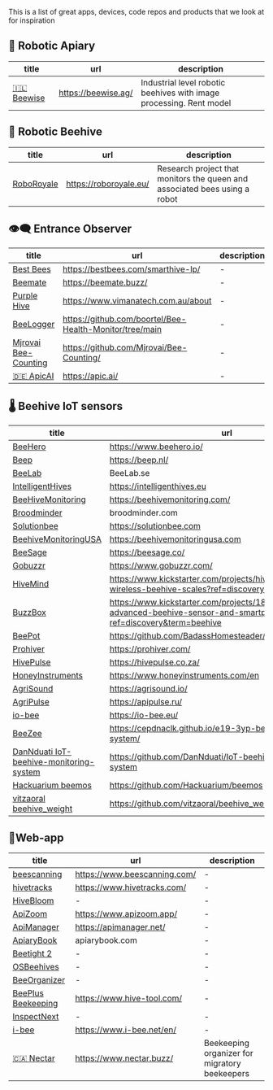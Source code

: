 This is a list of great apps, devices, code repos and products that we look at for inspiration
## 🪬 Robotic Apiary

<!-- QueryToSerialize: table WITHOUT ID "[" + default(title, file.name) + "]" + default( "("+  replace(replace(file.path, "gratheon.com/research/Competition/", ""), " ", "%20") + ")", "") as title, url, description FROM "gratheon.com/research/Competition" WHERE file.name != "Competition" AND products="🪬 Robotic Apiary"  SORT priority asc -->
<!-- SerializedQuery: table WITHOUT ID "[" + default(title, file.name) + "]" + default( "("+  replace(replace(file.path, "gratheon.com/research/Competition/", ""), " ", "%20") + ")", "") as title, url, description FROM "gratheon.com/research/Competition" WHERE file.name != "Competition" AND products="🪬 Robotic Apiary"  SORT priority asc -->

| title                             | url                 | description                                                         |
| --------------------------------- | ------------------- | ------------------------------------------------------------------- |
| [🇮🇱 Beewise](🇮🇱%20Beewise.md) | https://beewise.ag/ | Industrial level robotic beehives with image processing. Rent model |
<!-- SerializedQuery END -->

## 🧿 Robotic Beehive
<!-- QueryToSerialize: table WITHOUT ID "[" + default(title, file.name) + "]" + default( "("+  replace(replace(file.path, "gratheon.com/research/Competition/", ""), " ", "%20") + ")", "") as title, url, description FROM "gratheon.com/research/Competition" WHERE file.name != "Competition" AND products="🧿 Robotic Beehive" SORT priority asc -->
<!-- SerializedQuery: table WITHOUT ID "[" + default(title, file.name) + "]" + default( "("+  replace(replace(file.path, "gratheon.com/research/Competition/", ""), " ", "%20") + ")", "") as title, url, description FROM "gratheon.com/research/Competition" WHERE file.name != "Competition" AND products="🧿 Robotic Beehive" SORT priority asc -->

| title                       | url                    | description                                                                |
| --------------------------- | ---------------------- | -------------------------------------------------------------------------- |
| [RoboRoyale](RoboRoyale.md) | https://roboroyale.eu/ | Research project that monitors the queen and associated bees using a robot |
<!-- SerializedQuery END -->

## 👁️‍🗨️ Entrance Observer

<!-- QueryToSerialize: table WITHOUT ID "[" + default(title, file.name) + "]" + default( "("+  replace(replace(file.path, "gratheon.com/research/Competition/", ""), " ", "%20") + ")", "") as title, url, description FROM "gratheon.com/research/Competition" WHERE file.name != "Competition" AND products="👁️‍🗨️ Entrance Observer"  SORT priority asc -->
<!-- SerializedQuery: table WITHOUT ID "[" + default(title, file.name) + "]" + default( "("+  replace(replace(file.path, "gratheon.com/research/Competition/", ""), " ", "%20") + ")", "") as title, url, description FROM "gratheon.com/research/Competition" WHERE file.name != "Competition" AND products="👁️‍🗨️ Entrance Observer"  SORT priority asc -->

| title                                             | url                                                     | description |
| ------------------------------------------------- | ------------------------------------------------------- | ----------- |
| [Best Bees](Best%20Bees.md)                       | https://bestbees.com/smarthive-lp/                      | \-          |
| [Beemate](Beemate.md)                             | https://beemate.buzz/                                   | \-          |
| [Purple Hive](Purple%20Hive.md)                   | https://www.vimanatech.com.au/about                     | \-          |
| [BeeLogger](BeeLogger.md)                         | https://github.com/boortel/Bee-Health-Monitor/tree/main | \-          |
| [Mjrovai Bee-Counting](Mjrovai%20Bee-Counting.md) | https://github.com/Mjrovai/Bee-Counting/                | \-          |
| [🇩🇪 ApicAI](🇩🇪%20ApicAI.md)                   | https://apic.ai/                                        | \-          |
<!-- SerializedQuery END -->



## 🌡️ Beehive IoT sensors

<!-- QueryToSerialize: table WITHOUT ID "[" + default(title, file.name) + "]" + default( "("+  replace(replace(file.path, "gratheon.com/research/Competition/", ""), " ", "%20") + ")", "") as title, url, description FROM "gratheon.com/research/Competition" WHERE file.name != "Competition" AND products="🌡️ Beehive IoT sensors"  SORT priority asc -->
<!-- SerializedQuery: table WITHOUT ID "[" + default(title, file.name) + "]" + default( "("+  replace(replace(file.path, "gratheon.com/research/Competition/", ""), " ", "%20") + ")", "") as title, url, description FROM "gratheon.com/research/Competition" WHERE file.name != "Competition" AND products="🌡️ Beehive IoT sensors"  SORT priority asc -->

| title                                                                                   | url                                                                                                                          | description |
| --------------------------------------------------------------------------------------- | ---------------------------------------------------------------------------------------------------------------------------- | ----------- |
| [BeeHero](BeeHero.md)                                                                   | https://www.beehero.io/                                                                                                      | \-          |
| [Beep](Beep.md)                                                                         | https://beep.nl/                                                                                                             | \-          |
| [BeeLab](BeeLab.md)                                                                     | BeeLab.se                                                                                                                    | \-          |
| [IntelligentHives](IntelligentHives.md)                                                 | https://intelligenthives.eu                                                                                                  | \-          |
| [BeeHiveMonitoring](BeeHiveMonitoring.md)                                               | https://beehivemonitoring.com/                                                                                               | \-          |
| [Broodminder](Broodminder.md)                                                           | broodminder.com                                                                                                              | \-          |
| [Solutionbee](Solutionbee.md)                                                           | https://solutionbee.com                                                                                                      | \-          |
| [BeehiveMonitoringUSA](BeehiveMonitoringUSA.md)                                         | https://beehivemonitoringusa.com                                                                                             | \-          |
| [BeeSage](BeeSage.md)                                                                   | https://beesage.co/                                                                                                          | \-          |
| [Gobuzzr](Gobuzzr.md)                                                                   | https://www.gobuzzr.com/                                                                                                     | \-          |
| [HiveMind](HiveMind.md)                                                                 | https://www.kickstarter.com/projects/hivemind/innovative-wireless-beehive-scales?ref=discovery&term=beehive                  | \-          |
| [BuzzBox](BuzzBox.md)                                                                   | https://www.kickstarter.com/projects/181034265/buzzbox-advanced-beehive-sensor-and-smartphone-app?ref=discovery&term=beehive | \-          |
| [BeePot](BeePot.md)                                                                     | https://github.com/BadassHomesteader/BeeBot                                                                                  | \-          |
| [Prohiver](Prohiver.md)                                                                 | https://prohiver.com/                                                                                                        | \-          |
| [HivePulse](HivePulse.md)                                                               | https://hivepulse.co.za/                                                                                                     | \-          |
| [HoneyInstruments](HoneyInstruments.md)                                                 | https://www.honeyinstruments.com/en                                                                                          | \-          |
| [AgriSound](AgriSound.md)                                                               | https://agrisound.io/                                                                                                        | \-          |
| [AgriPulse](AgriPulse.md)                                                               | https://apipulse.ru/                                                                                                         | \-          |
| [io-bee](io-bee.md)                                                                     | https://io-bee.eu/                                                                                                           | \-          |
| [BeeZee](BeeZee.md)                                                                     | https://cepdnaclk.github.io/e19-3yp-beehive-monitoring-system/                                                               | \-          |
| [DanNduati IoT-beehive-monitoring-system](DanNduati%20IoT-beehive-monitoring-system.md) | https://github.com/DanNduati/IoT-beehive-monitoring-system                                                                   | \-          |
| [Hackuarium beemos](Hackuarium%20beemos.md)                                             | https://github.com/Hackuarium/beemos                                                                                         | \-          |
| [vitzaoral beehive_weight](vitzaoral%20beehive_weight.md)                               | https://github.com/vitzaoral/beehive_weight                                                                                  | \-          |
<!-- SerializedQuery END -->

## 📱Web-app

<!-- QueryToSerialize: table WITHOUT ID "[" + default(title, file.name) + "]" + default( "("+  replace(replace(file.path, "gratheon.com/research/Competition/", ""), " ", "%20") + ")", "") as title, url, description FROM "gratheon.com/research/Competition" WHERE file.name != "Competition" AND products="📱Web-app"  SORT priority asc -->
<!-- SerializedQuery: table WITHOUT ID "[" + default(title, file.name) + "]" + default( "("+  replace(replace(file.path, "gratheon.com/research/Competition/", ""), " ", "%20") + ")", "") as title, url, description FROM "gratheon.com/research/Competition" WHERE file.name != "Competition" AND products="📱Web-app"  SORT priority asc -->

| title                                         | url                          | description                                   |
| --------------------------------------------- | ---------------------------- | --------------------------------------------- |
| [beescanning](beescanning.md)                 | https://www.beescanning.com/ | \-                                            |
| [hivetracks](hivetracks.md)                   | https://www.hivetracks.com/  | \-                                            |
| [HiveBloom](HiveBloom.md)                     | \-                           | \-                                            |
| [ApiZoom](ApiZoom.md)                         | https://www.apizoom.app/     | \-                                            |
| [ApiManager](ApiManager.md)                   | https://apimanager.net/      | \-                                            |
| [ApiaryBook](ApiaryBook.md)                   | apiarybook.com               | \-                                            |
| [Beetight 2](Beetight%202.md)                 | \-                           | \-                                            |
| [OSBeehives](OSBeehives.md)                   | \-                           | \-                                            |
| [BeeOrganizer](BeeOrganizer.md)               | \-                           | \-                                            |
| [BeePlus Beekeeping](BeePlus%20Beekeeping.md) | https://www.hive-tool.com/   | \-                                            |
| [InspectNext](InspectNext.md)                 | \-                           | \-                                            |
| [i-bee](i-bee.md)                             | https://www.i-bee.net/en/    | \-                                            |
| [🇨🇦 Nectar](🇨🇦%20Nectar.md)               | https://www.nectar.buzz/     | Beekeeping organizer for migratory beekeepers |
<!-- SerializedQuery END -->
